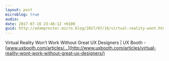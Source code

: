 ```yaml
---
layout: post
microblog: true
audio: 
date: 2017-07-16 23:46:12 +0100
guid: http://adamprocter.micro.blog/2017/07/16/virtual-reality-wont.html
---
```

Virtual Reality Won’t Work Without Great UX Designers | UX Booth - [www.uxbooth.com/articles/...](http://www.uxbooth.com/articles/virtual-reality-wont-work-without-great-ux-designers/) 
